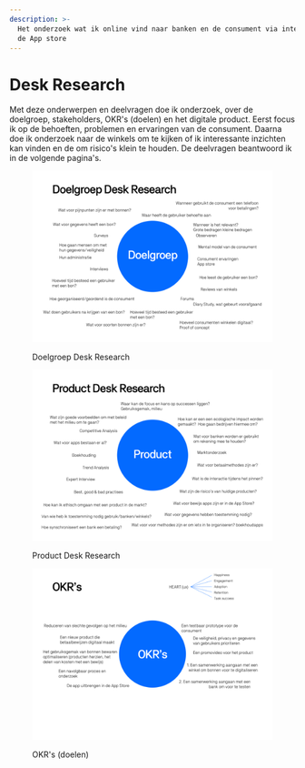 ```yaml
---
description: >-
  Het onderzoek wat ik online vind naar banken en de consument via internet en
  de App store
---
```


# Desk Research

Met deze onderwerpen en deelvragen doe ik onderzoek, over de doelgroep, stakeholders, OKR's (doelen) en het digitale product. Eerst focus ik op de behoeften, problemen en ervaringen van de consument. Daarna doe ik onderzoek naar de winkels om te kijken of ik interessante inzichten kan vinden en de om risico's klein te houden. De deelvragen beantwoord ik in de volgende pagina's.&#x20;

<figure><img src="../../.gitbook/assets/Doelgroep Desk Research.png" alt=""><figcaption><p>Doelgroep Desk Research</p></figcaption></figure>

<figure><img src="../../.gitbook/assets/Product Research.png" alt=""><figcaption><p>Product Desk Research</p></figcaption></figure>

<figure><img src="../../.gitbook/assets/OKR&#x27;s (1).png" alt=""><figcaption><p>OKR's (doelen)</p></figcaption></figure>
